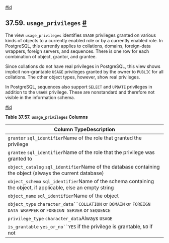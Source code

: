 [#id](#INFOSCHEMA-USAGE-PRIVILEGES)

## 37.59. `usage_privileges` [#](#INFOSCHEMA-USAGE-PRIVILEGES)

The view `usage_privileges` identifies `USAGE` privileges granted on various kinds of objects to a currently enabled role or by a currently enabled role. In PostgreSQL, this currently applies to collations, domains, foreign-data wrappers, foreign servers, and sequences. There is one row for each combination of object, grantor, and grantee.

Since collations do not have real privileges in PostgreSQL, this view shows implicit non-grantable `USAGE` privileges granted by the owner to `PUBLIC` for all collations. The other object types, however, show real privileges.

In PostgreSQL, sequences also support `SELECT` and `UPDATE` privileges in addition to the `USAGE` privilege. These are nonstandard and therefore not visible in the information schema.

[#id](#id-1.7.6.63.5)

**Table 37.57. `usage_privileges` Columns**

| Column TypeDescription                                                                                            |
| ----------------------------------------------------------------------------------------------------------------- |
| `grantor` `sql_identifier`Name of the role that granted the privilege                                             |
| `grantee` `sql_identifier`Name of the role that the privilege was granted to                                      |
| `object_catalog` `sql_identifier`Name of the database containing the object (always the current database)         |
| `object_schema` `sql_identifier`Name of the schema containing the object, if applicable, else an empty string     |
| `object_name` `sql_identifier`Name of the object                                                                  |
| `object_type` `character_data``COLLATION` or `DOMAIN` or `FOREIGN DATA WRAPPER` or `FOREIGN SERVER` or `SEQUENCE` |
| `privilege_type` `character_data`Always `USAGE`                                                                   |
| `is_grantable` `yes_or_no``YES` if the privilege is grantable, `NO` if not                                        |